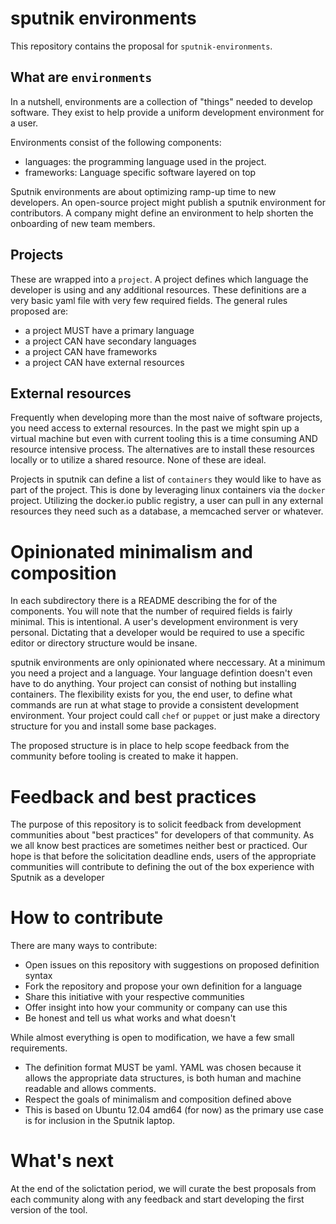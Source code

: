 # sputnik environments
This repository contains the proposal for `sputnik-environments`.

## What are `environments`
In a nutshell, environments are a collection of "things" needed to develop software. They exist to help provide a uniform development environment for a user.

Environments consist of the following components:

- languages: the programming language used in the project.
- frameworks: Language specific software layered on top

Sputnik environments are about optimizing ramp-up time to new developers. An open-source project might publish a sputnik environment for contributors. A company might define an environment to help shorten the onboarding of new team members.

## Projects
These are wrapped into a `project`. A project defines which language the developer is using and any additional resources. These definitions are a very basic yaml file with very few required fields. The general rules proposed are:

- a project MUST have a primary language
- a project CAN have secondary languages
- a project CAN have frameworks
- a project CAN have external resources

## External resources
Frequently when developing more than the most naive of software projects, you need access to external resources. In the past we might spin up a virtual machine but even with current tooling this is a time consuming AND resource intensive process. The alternatives are to install these resources locally or to utilize a shared resource. None of these are ideal.

Projects in sputnik can define a list of `containers` they would like to have as part of the project. This is done by leveraging linux containers via the `docker` project. Utilizing the docker.io public registry, a user can pull in any external resources they need such as a database, a memcached server or whatever.

# Opinionated minimalism and composition
In each subdirectory there is a README describing the for of the components. You will note that the number of required fields is fairly minimal. This is intentional. A user's development environment is very personal. Dictating that a developer would be required to use a specific editor or directory structure would be insane.

sputnik environments are only opinionated where neccessary. At a minimum you need a project and a language. Your language defintion doesn't even have to do anything. Your project can consist of nothing but installing containers. The flexibility exists for you, the end user, to define what commands are run at what stage to provide a consistent development environment. Your project could call `chef` or `puppet` or just make a directory structure for you and install some base packages.

The proposed structure is in place to help scope feedback from the community before tooling is created to make it happen.

# Feedback and best practices
The purpose of this repository is to solicit feedback from development communities about "best practices" for developers of that community. As we all know best practices are sometimes neither best or practiced. Our hope is that before the solicitation deadline ends, users of the appropriate communities will contribute to defining the out of the box experience with Sputnik as a developer

# How to contribute
There are many ways to contribute:

- Open issues on this repository with suggestions on proposed definition syntax
- Fork the repository and propose your own definition for a language
- Share this initiative with your respective communities
- Offer insight into how your community or company can use this
- Be honest and tell us what works and what doesn't

While almost everything is open to modification, we have a few small requirements.

- The definition format MUST be yaml. YAML was chosen because it allows the appropriate data structures, is both human and machine readable and allows comments.
- Respect the goals of minimalism and composition defined above
- This is based on Ubuntu 12.04 amd64 (for now) as the primary use case is for inclusion in the Sputnik laptop.

# What's next
At the end of the solictation period, we will curate the best proposals from each community along with any feedback and start developing the first version of the tool.
